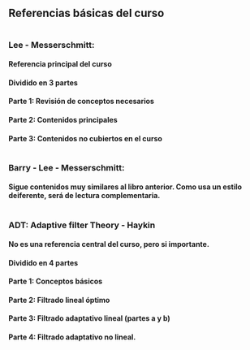## Referencias básicas del curso
#
### Lee - Messerschmitt: 
#### Referencia principal del curso
#### Dividido en 3 partes
#### Parte 1: Revisión de conceptos necesarios
#### Parte 2: Contenidos principales
#### Parte 3: Contenidos no cubiertos en el curso
#
### Barry - Lee - Messerschmitt:
#### Sigue contenidos muy similares al libro anterior. Como usa un estilo deiferente, será de lectura complementaria.
#
### ADT: Adaptive filter Theory - Haykin
#### No es una referencia central del curso, pero si importante.
#### Dividido en 4 partes
#### Parte 1: Conceptos básicos
#### Parte 2: Filtrado lineal óptimo
#### Parte 3: Filtrado adaptativo lineal (partes a y b)
#### Parte 4: Filtrado adaptativo no lineal.
#
